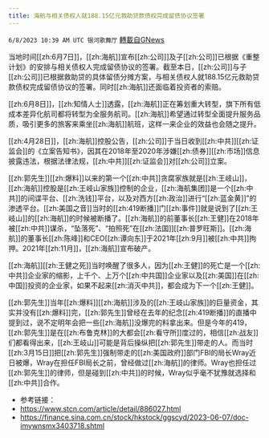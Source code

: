 ```yaml
---
title: 海航与相关债权人就188.15亿元救助贷款债权完成留债协议签署
---
```

`6/8/2023 10:39 AM UTC 银河歌舞厅` [轉載自GNews](https://gnews.org/articles/1368120)

当地时间[[zh:6月7日]]，[[zh:海航]]宣布[[zh:公司]]及子[[zh:公司]]已根据《重整计划》的安排与相关债权人完成留债协议的签署。截至本日，[[zh:公司]]与子[[zh:公司]]已根据救助贷的具体留债分摊方案，与相关债权人就188.15亿元救助贷款债权完成留债协议的签署。同时[[zh:海航]]还面临着投资者的索赔。

[[zh:6月8日]]，[[zh:知情人士]]透露，[[zh:海航]]正在筹划重大转型，旗下所有低成本差异化航司都将转型为全服务航司。[[zh:海航]]希望通过转型全面提升服务品质，吸引更多的旅客来乘坐[[zh:海航]]航班，这样一来企业的效益也会随之提升。

[[zh:4月28日]]，[[zh:海航]]控股公告，[[zh:公司]]于当日收到[[zh:中共]][[zh:证监会]]的《立案告知书》，因其在2018年至2020年涉嫌[[zh:债券]][[zh:市场]]信息披露违法，根据法律法规，[[zh:中共]][[zh:证监会]]对[[zh:公司]]立案。

[[zh:郭先生]][[zh:爆料]]以来的第一个[[zh:中共]]贪腐家族就是[[zh:王岐山]]，[[zh:海航]]控股是[[zh:王岐山家族]]控制的企业，[[zh:海航集团]]是一个[[zh:中共]]的间谍平台、[[zh:洗钱]]平台，以及对西方[[zh:政治]]进行“[[zh:蓝金黄]]”的渗透平台。[[zh:美国之音]]当时的[[zh:419断播]]门[[zh:事件]]就是说到了[[zh:王岐山]]的[[zh:海航]]的时候被断播了。[[zh:海航]]的前董事长[[zh:王健]]在2018年被[[zh:中共]]谋杀，“坠落死”、“拍照死”在[[zh:法国]][[zh:普罗旺斯]]。[[zh:海航]]的董事长[[zh:陈峰]]和CEO[[zh:谭向东]]于2021年[[zh:9月]]被[[zh:中共]]拘押。2021年[[zh:11月]]，[[zh:海航]]宣布破产。

[[zh:海航]][[zh:王健之死]]当时唤醒了很多人，因为[[zh:王健]]的死亡是一个[[zh:中共]]企业家的缩影，上千个、上万个[[zh:中共国]]企业家以及[[zh:美国]]在[[zh:中国]]投资的企业家，如果不起来[[zh:消灭中共]]，都会成为下一个[[zh:王健]]。

[[zh:郭先生]]当年[[zh:爆料]][[zh:海航]]涉及的[[zh:王岐山家族]]的巨量资金，其实并没有[[zh:爆料]]完，[[zh:郭先生]]曾经在去年的纪念[[zh:419断播]]的直播中提到过，说不定明年会把一些[[zh:海航]]没爆完的料拿出来。但是今年的419，[[zh:郭先生]]是在[[zh:布鲁克林]]的大都会[[zh:看守所]]度过的，相信[[zh:战友]]们都看得出来，[[zh:王岐山]]可能是背后操纵把[[zh:郭先生]]带走的人。而当时[[zh:3月15日]]把[[zh:郭先生]]强制带走的[[zh:美国政府]]部门FBI的局长Wray近日被爆，Wray在担任FBI局长之前，曾经做过[[zh:海航]]的律师。Wray也担任过[[zh:郭先生]]的律师，但是碰到[[zh:中共]]的时候，Wray似乎毫不犹豫就选择和[[zh:中共]]合作。

* 参考链接：
* <https://www.stcn.com/article/detail/886027.html>
* <https://finance.sina.com.cn/stock/hkstock/ggscyd/2023-06-07/doc-imywnsmx3403718.shtml>
